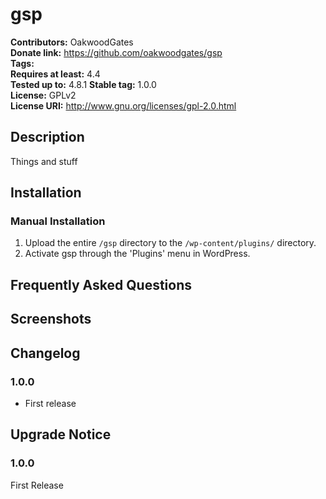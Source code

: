 # gsp #
**Contributors:**      OakwoodGates  
**Donate link:**       https://github.com/oakwoodgates/gsp  
**Tags:**  
**Requires at least:** 4.4  
**Tested up to:**      4.8.1 
**Stable tag:**        1.0.0  
**License:**           GPLv2  
**License URI:**       http://www.gnu.org/licenses/gpl-2.0.html  

## Description ##

Things and stuff

## Installation ##

### Manual Installation ###

1. Upload the entire `/gsp` directory to the `/wp-content/plugins/` directory.
2. Activate gsp through the 'Plugins' menu in WordPress.

## Frequently Asked Questions ##


## Screenshots ##


## Changelog ##

### 1.0.0 ###
* First release

## Upgrade Notice ##

### 1.0.0 ###
First Release
